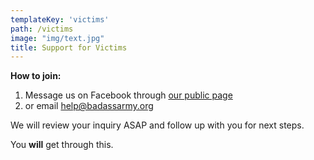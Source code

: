 ```yaml
---
templateKey: 'victims'
path: /victims
image: "img/text.jpg"
title: Support for Victims
---
```


**How to join:**

  1. Message us on Facebook through [our public page ](https://www.facebook.com/thebadassarmy/)
  2. or email [help@badassarmy.org](mailto:help@badassarmy.org)

We will review your inquiry ASAP and follow up with you for next steps.

You **will** get through this.
